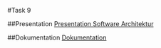 #Task 9

##Presentation
[Presentation Software Architektur](Softwarearchitektur.pptx)

##Dokumentation
[Dokumentation](documentation.md)
